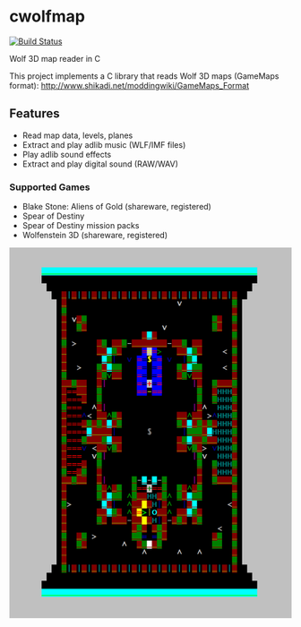 # cwolfmap

[![Build Status](https://github.com/cxong/cwolfmap/workflows/Build/badge.svg)](https://github.com/cxong/cwolfmap/actions)

Wolf 3D map reader in C

This project implements a C library that reads Wolf 3D maps (GameMaps format): http://www.shikadi.net/moddingwiki/GameMaps_Format

## Features

- Read map data, levels, planes
- Extract and play adlib music (WLF/IMF files)
- Play adlib sound effects
- Extract and play digital sound (RAW/WAV)

### Supported Games

- Blake Stone: Aliens of Gold (shareware, registered)
- Spear of Destiny
- Spear of Destiny mission packs
- Wolfenstein 3D (shareware, registered)

![screenshot](https://github.com/cxong/cwolfmap/blob/master/screenshot.png)
